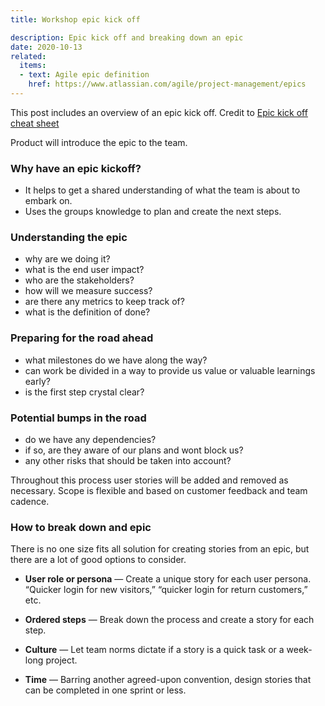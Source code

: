 ```yaml
---
title: Workshop epic kick off

description: Epic kick off and breaking down an epic
date: 2020-10-13
related:
  items:
  - text: Agile epic definition
    href: https://www.atlassian.com/agile/project-management/epics
---
```


This post includes an overview of an epic kick off.
Credit to [Epic kick off cheat sheet](https://agilelogbook.com/2017/11/26/epic-kick-off-cheat-sheet/)

Product will introduce the epic to the team.

### Why have an epic kickoff?
* It helps to get a shared understanding of what the team is about to embark on.
* Uses the groups knowledge to plan and create the next steps.


### Understanding the epic
* why are we doing it?
* what is the end user impact?
* who are the stakeholders?
* how will we measure success?
* are there any metrics to keep track of?
* what is the definition of done?

### Preparing for the road ahead
* what milestones do we have along the way?
* can work be divided in a way to provide us value or valuable learnings early?
* is the first step crystal clear?

### Potential bumps in the road
* do we have any dependencies?
* if so, are they aware of our plans and wont block us?
* any other risks that should be taken into account?


Throughout this process user stories will be added and removed as necessary. Scope is flexible and based on customer feedback and team cadence.

### How to break down and epic
There is no one size fits all solution for creating stories from an epic, but there are a lot of good options to consider.

* **User role or persona** — Create a unique story for each user persona. “Quicker login for new visitors,” “quicker login for return customers,” etc.

* **Ordered steps** — Break down the process and create a story for each step.

* **Culture** — Let team norms dictate if a story is a quick task or a week-long project.

* **Time** — Barring another agreed-upon convention, design stories that can be completed in one sprint or less.
